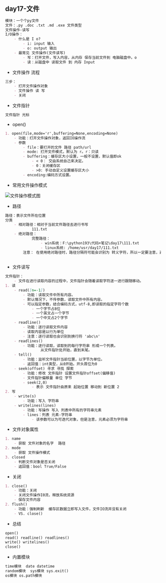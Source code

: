 ## day17-文件

~~~markdown
模块：一个个py文件
文件：.py .doc .txt .md .exe 文件类型
文件操作-读写
I/O操作：
	- 什么是 I o?
		- i: input 输入
		- o: output 输出
	- 最常见 文件操作(文件读写)
		- 写：打开文件，写入内容，从内存 保存当前文件到 电脑磁盘中。o
		- 读：从磁盘中 读取文件 到 内存 Input
~~~

* 文件操作 流程

~~~markdown
三步：
	- 打开文件操作对象
	- 文件操作 读 写
	- 关闭
~~~

* 文件指针

~~~markdown
文件指针 光标
~~~

* open()

~~~markdown
1. open(file,mode='r',buffering=None,encoding=None)
	- 功能：打开文件操作对象，返回IO操作流
	- 参数
		- file：要打开的文件 路径 path/url
		- mode: 打开文件模式，默认为 r。r：只读
		- buffering：缓存区大小设置，一般不设置，默认值即ok
			- < 0： 交由系统自己来决定。
			- 0：关闭缓存区
			- >0: 手动自定义设置缓存区大小
		- encoding:编码方式设置。
~~~

* 常用文件操作模式

![文件操作模式图](F:\python193\代码+笔记\day17\文件操作模式图.bmp)

* 路径

~~~markdown
路径：表示文件所在位置
分类
	- 相对路径：相对于当前文件路径去进行书写
			111.txt
	- 绝对路径：
			完整路径： 
				- win系统：F:\python193\代码+笔记\day17\111.txt
				- linux系统: /home/usr/day17/111.txt
		注意： 在使用绝对路径时，路径分隔符可能会识别为 转义字符，所以一定要注意，避免转义字符出现。可以使用r''原始字符串 或 \\
			
~~~

* 文件读写

~~~markdown
文件指针：
	- 文件在进行读取内容的过程中，文件指针会随着读取字符逐一进行跟随移动。 
1. 读
	- read([n=-1])
		- 功能：读取文件中所有内容。
		- 默认情况下，不传参数，读取文件中所有内容。
		- 可以指定参数，结合编码方式，utf-8,即读取的指定字符个数
			- 一个字节占8位
			- 一个英文占一个字节
			- 一个中文占2个字节
	- readline()
		- 功能：逐行读取文件内容
		- 读取内容是以行为单位
		- 注意：逐行读取也会识别到换行符 'abc\n'
	- readlines()
		- 功能：逐行读取，读取到的每行字符串 形成一个列表。
				从文件指针处开始，直到末尾。
	- tell()
		- 功能：监听文件指针当前位置，以字节为单位。
		- 返回值：int类型，从0开始。开头首位为0
	- seek(offset) 寻求 寻找 探索
		- 功能：修改 文件指针 设置文件指针offset(偏移值)
		- 文件指针偏移量 单位 字节
		- seek(2,0) 
			- 表示 文件指针由原来 起始位置 移动到 新位置 2
2. 写
	- write(s)
		- 功能：写入 字符串
	- writelines(lines)
		- 功能：写操作 写入 列表中所有的字符串元素
		- lines：列表 元素-字符串
			- 该参数可以为可迭代对象，但是注意，元素必须为字符串

~~~

* 文件对象属性

~~~markdown
1. name
	- 获取 文件对象的名字  路径
2. mode
	- 获取 文件操作模式
3. closed
	- 判断文件对象是否关闭
	- 返回值：bool True/False
~~~

* 关闭

~~~markdown
1. close()
	- 功能：关闭
	- 关闭文件操作I0流，释放系统资源
	- 保存文件内容
2. flush()
	- 功能：强制刷新  缓存区数据立即写入文件，文件IO流并没有关闭
	- VS. close() 
~~~

* 总结

~~~markdown
open()
read() readline() readlines()
write() writelines()
close()
~~~

* 内置模块

~~~markdown
time模块  date datetime
random模块  sys模块 sys.exit()
os模块 os.path模块
~~~

